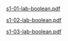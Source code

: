 [s1-01-lab-boolean.pdf](https://github.com/swerchansky/CT-ITMO/blob/aedc561451be77007c5d8ba90d0993e91816f80c/labs-dm/s1-01-lab-boolean.pdf)

[s1-02-lab-boolean.pdf](https://github.com/swerchansky/CT-ITMO/labs-dm/s1-02-lab-coding.pdf)

[s1-03-lab-boolean.pdf](https://github.com/swerchansky/CT-ITMO/labs-dm/s1-03-lab-combinatorics.pdf)

